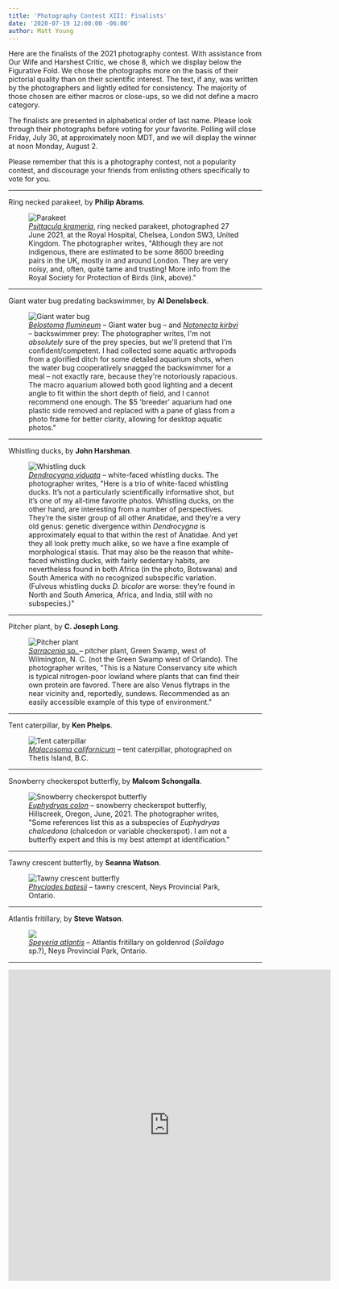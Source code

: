 ```yaml
---
title: 'Photography Contest XIII: Finalists'
date: '2020-07-19 12:00:00 -06:00'
author: Matt Young
---
```


Here are the finalists of the 2021 photography contest. With assistance from Our Wife and Harshest Critic, we chose 8, which we display below the Figurative Fold. We chose the photographs more on the basis of their pictorial quality than on their scientific interest. The text, if any, was written by the photographers and lightly edited for consistency. The majority of those chosen are either macros or close-ups, so we did not define a macro category.

The finalists are presented in alphabetical order of last name. Please look through their photographs before voting for your favorite. Polling will close Friday, July 30, at approximately noon MDT, and we will display the winner at noon Monday, August 2. 

Please remember that this is a photography contest, not a popularity contest, and discourage your friends from enlisting others specifically to vote for you.

<!--more-->

-----

Ring necked parakeet, by **Philip Abrams**.
<figure>
<img src="/uploads/2021/Abrams_Psittacula_krameri.jpg" alt="Parakeet"/>
<figcaption>
<a href="https://www.rspb.org.uk/birds-and-wildlife/wildlife-guides/bird-a-z/ring-necked-parakeet"> <i>Psittacula krameria</i></a>, ring necked parakeet, photographed 27 June 2021, at the Royal Hospital, Chelsea, London SW3, United Kingdom. The photographer writes, "Although they are not indigenous, there are estimated to be some 8600 breeding pairs in the UK, mostly in and around London. They are very noisy, and, often, quite tame and trusting! More info from the Royal Society for Protection of Birds (link, above)."
</figcaption>
</figure>

-----

Giant water bug predating backswimmer, by **Al Denelsbeck**.
<figure>
<img src="/uploads/2021/Denelsbeck_Belostoma_flumineum_Notonecta_kirbyi.jpg" alt="Giant water bug"/>
<figcaption>
<a href="https://bugguide.net/node/view/368937"><i>Belostoma flumineum</i></a> – Giant water bug – and <a href="https://bugguide.net/node/view/17932"><i>Notonecta kirbyi </i></a> – backswimmer prey: The photographer writes, I'm not <i>absolutely</i> sure of the prey species, but we'll pretend that I'm confident/competent. I had collected some aquatic arthropods from a glorified ditch for some detailed aquarium shots, when the water bug cooperatively snagged the backswimmer for a meal – not exactly rare, because they're notoriously rapacious. The macro aquarium allowed both good lighting and a decent angle to fit within the short depth of field, and I cannot recommend one enough. The $5 'breeder' aquarium had one plastic side removed and replaced with a pane of glass from a photo frame for better clarity, allowing for desktop aquatic photos."
</figcaption>
</figure>

-----

Whistling ducks, by **John Harshman**.
<figure>
<img src="/uploads/2021/Harshman_whistling_duck.JPG" alt="Whistling duck"/>
<figcaption>
<a href="https://en.wikipedia.org/wiki/Whistling_duck"><i>Dendrocygna viduata</i></a> – white-faced whistling ducks. The photographer writes, "Here is a trio of white-faced whistling ducks. It’s not a particularly scientifically informative shot, but it’s one of my all-time favorite photos. Whistling ducks, on the other hand, are interesting from a number of perspectives. They’re the sister group of all other Anatidae, and they’re a very old genus: genetic divergence within <i>Dendrocygna</i> is approximately equal to that within the rest of Anatidae. And yet they all look pretty much alike, so we have a fine example of morphological stasis. That may also be the reason that white-faced whistling ducks, with fairly sedentary habits, are nevertheless found in both Africa (in the photo, Botswana) and South America with no recognized subspecific variation. (Fulvous whistling ducks <i>D. bicolor</i> are worse: they’re found in North and South America, Africa, and India, still with no subspecies.)"
</figcaption>
</figure>

-----

Pitcher plant, by **C. Joseph Long**.
<figure>
<img src="/uploads/2021/Long_pitcher_plant.jpg" alt="Pitcher plant"/>
<figcaption>
<a href="https://en.wikipedia.org/wiki/Sarracenia"> <i>Sarracenia</i> sp. </a> – pitcher plant, Green Swamp, west of Wilmington, N. C. (not the Green Swamp west of Orlando).  The photographer writes, "This is a Nature Conservancy site which is typical nitrogen-poor lowland where plants that can find their own protein are favored.  There are also Venus flytraps in the near vicinity and, reportedly, sundews.  Recommended as an easily accessible example of this type of environment."
</figcaption>
</figure>

-----

Tent caterpillar, by **Ken Phelps**.
<figure>
<img src="/uploads/2021/Phelps_Malacosoma_californicum.jpg" alt="Tent caterpillar"/>
<figcaption>
<a href="https://en.wikipedia.org/wiki/Malacosoma_californicum"><i> Malacosoma californicum</i></a> – tent caterpillar, photographed on Thetis Island, B.C.
</figcaption>
</figure>

-----

Snowberry checkerspot butterfly, by **Malcom Schongalla**.
<figure>
<img src="/uploads/2021/Schongalla_Euphydryas_colon.jpg" alt="Snowberry checkerspot butterfly"/>
<figcaption>
<a href="https://www.butterfliesoforegon.com/euphydryas-colon"><i> Euphydryas colon</i></a> – snowberry checkerspot butterfly, Hillscreek, Oregon, June, 2021.  The photographer writes, "Some references list this as a subspecies of <i>Euphydryas chalcedona</i> (chalcedon or variable checkerspot).  I am not a butterfly expert and this is my best attempt at identification."
</figcaption>
</figure>

-----

Tawny crescent butterfly, by **Seanna Watson**.
<figure>
<img src="/uploads/2021/Watson_Seanna_Phyciodes_batesii.jpg" alt=" Tawny crescent butterfly"/>
<figcaption>
<a href="https://www.cbif.gc.ca/eng/species-bank/butterflies-of-canada/tawny-crescent/?id=1370403265789"><i>Phyciodes batesii</i></a> – tawny crescent, Neys Provincial Park, Ontario.
</figcaption> 
</figure>

-----

Atlantis fritillary, by **Steve Watson**.
<figure>
<img src="/uploads/2021/Watson_Steve_Speyeria_atlantis.jpg" alt=" "/>
<figcaption>
<a href="https://www.cbif.gc.ca/eng/species-bank/butterflies-of-canada/atlantis-fritillary/?id=1370403265542"><i>Speyeria atlantis</i></a> – Atlantis fritillary on goldenrod (<i>Solidago</i> sp.?), Neys Provincial Park, Ontario.
</figcaption>
</figure>

-----

<iframe src="https://docs.google.com/forms/d/e/1FAIpQLSdjFWQnqMJD-8-EhfT8o57nQpuMMGScRSu3K1qqL9ePvmLl-Q/viewform?embedded=true" width="640" height="618" frameborder="0" marginheight="0" marginwidth="0">Loading…</iframe>
